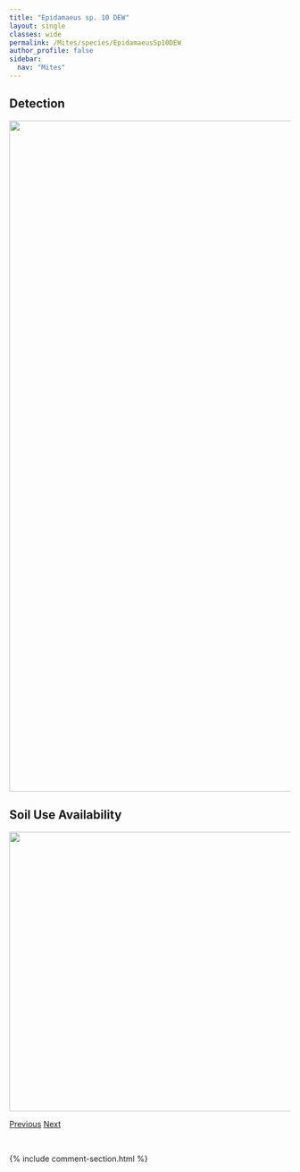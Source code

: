 ```yaml
---
title: "Epidamaeus sp. 10 DEW"
layout: single
classes: wide
permalink: /Mites/species/EpidamaeusSp10DEW
author_profile: false
sidebar:
  nav: "Mites"
---
```


<h2>Detection</h2>

<a href="https://drive.google.com/uc?export=view&id=1LieI_7r79qpIFeWJSlMu62vkSl0a9f8F">
<img src="https://drive.google.com/uc?export=view&id=1LieI_7r79qpIFeWJSlMu62vkSl0a9f8F" height = "1200" width = "800">
</a>


<h2>Soil Use Availability</h2>

<a href="https://drive.google.com/uc?export=view&id=1psu-3awQP87fxs8vKMYx3TURUMZbR1j2">
<img src="https://drive.google.com/uc?export=view&id=1psu-3awQP87fxs8vKMYx3TURUMZbR1j2" height = "500" width = "1000">
</a>


<a href="/DevelopmentWebsite/Mites/species/EpidamaeusSp1DEW" class="pagination--pager" title="Epidamaeus sp. 1 DEW">Previous</a> <a href="/DevelopmentWebsite/Mites/species/EpidamaeusSp11DEW" class="pagination--pager" title="Epidamaeus sp. 11 DEW">Next</a>

<p>&nbsp;</p>

{% include comment-section.html %}
